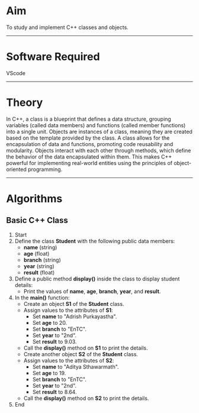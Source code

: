 <h1>Aim</h1>
<p>To study and implement C++ classes and objects.</p>
<hr>
<h1>Software Required</h1>
<p>VScode</p>
<hr>
<h1>Theory</h1>
<p>In C++, a class is a blueprint that defines a data structure, grouping variables (called data members) and functions (called member functions) into a single unit. Objects are instances of a class, meaning they are created based on the template provided by the class. A class allows for the encapsulation of data and functions, promoting code reusability and modularity. Objects interact with each other through methods, which define the behavior of the data encapsulated within them. This makes C++ powerful for implementing real-world entities using the principles of object-oriented programming.</p>
<hr>
<h1>Algorithms</h1>
<h2>Basic C++ Class </h2>
<ol>
        <li>Start</li>
        <li>Define the class <strong>Student</strong> with the following public data members:
            <ul>
                <li><strong>name</strong> (string)</li>
                <li><strong>age</strong> (float)</li>
                <li><strong>branch</strong> (string)</li>
                <li><strong>year</strong> (string)</li>
                <li><strong>result</strong> (float)</li>
            </ul>
        </li>
        <li>Define a public method <strong>display()</strong> inside the class to display student details:
            <ul>
                <li>Print the values of <strong>name</strong>, <strong>age</strong>, <strong>branch</strong>, <strong>year</strong>, and <strong>result</strong>.</li>
            </ul>
        </li>
        <li>In the <strong>main()</strong> function:
            <ul>
                <li>Create an object <strong>S1</strong> of the <strong>Student</strong> class.</li>
                <li>Assign values to the attributes of <strong>S1</strong>:
                    <ul>
                        <li>Set <strong>name</strong> to "Adrish Purkayastha".</li>
                        <li>Set <strong>age</strong> to 20.</li>
                        <li>Set <strong>branch</strong> to "EnTC".</li>
                        <li>Set <strong>year</strong> to "2nd".</li>
                        <li>Set <strong>result</strong> to 9.03.</li>
                    </ul>
                </li>
                <li>Call the <strong>display()</strong> method on <strong>S1</strong> to print the details.</li>
                <li>Create another object <strong>S2</strong> of the <strong>Student</strong> class.</li>
                <li>Assign values to the attributes of <strong>S2</strong>:
                    <ul>
                        <li>Set <strong>name</strong> to "Aditya Sthawarmath".</li>
                        <li>Set <strong>age</strong> to 19.</li>
                        <li>Set <strong>branch</strong> to "EnTC".</li>
                        <li>Set <strong>year</strong> to "2nd".</li>
                        <li>Set <strong>result</strong> to 8.64.</li>
                    </ul>
                </li>
                <li>Call the <strong>display()</strong> method on <strong>S2</strong> to print the details.</li>
            </ul>
        </li>
        <li>End</li>
    </ol>
